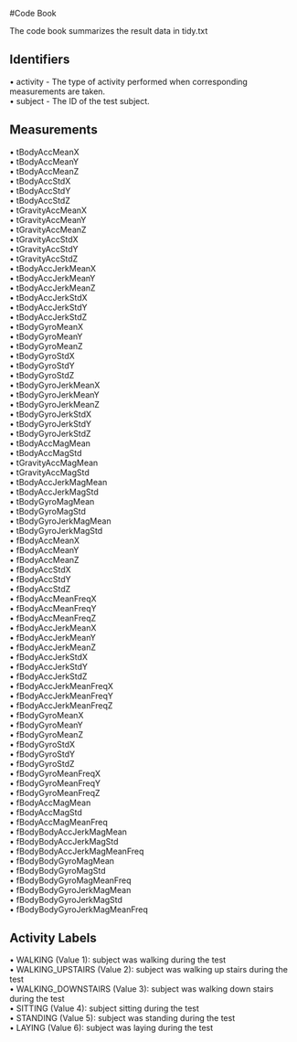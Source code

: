 #Code Book

The code book summarizes the result data in tidy.txt

## Identifiers
•	activity - The type of activity performed when corresponding measurements are taken.  
•	subject - The ID of the test subject.    

## Measurements
•	tBodyAccMeanX  
•	tBodyAccMeanY  
•	tBodyAccMeanZ  
•	tBodyAccStdX  
•	tBodyAccStdY  
•	tBodyAccStdZ  
•	tGravityAccMeanX  
•	tGravityAccMeanY  
•	tGravityAccMeanZ  
•	tGravityAccStdX  
•	tGravityAccStdY  
•	tGravityAccStdZ  
•	tBodyAccJerkMeanX  
•	tBodyAccJerkMeanY  
•	tBodyAccJerkMeanZ  
•	tBodyAccJerkStdX  
•	tBodyAccJerkStdY  
•	tBodyAccJerkStdZ  
•	tBodyGyroMeanX  
•	tBodyGyroMeanY  
•	tBodyGyroMeanZ  
•	tBodyGyroStdX  
•	tBodyGyroStdY  
•	tBodyGyroStdZ  
•	tBodyGyroJerkMeanX  
•	tBodyGyroJerkMeanY  
•	tBodyGyroJerkMeanZ  
•	tBodyGyroJerkStdX  
•	tBodyGyroJerkStdY  
•	tBodyGyroJerkStdZ  
•	tBodyAccMagMean  
•	tBodyAccMagStd  
•	tGravityAccMagMean  
•	tGravityAccMagStd  
•	tBodyAccJerkMagMean  
•	tBodyAccJerkMagStd  
•	tBodyGyroMagMean  
•	tBodyGyroMagStd  
•	tBodyGyroJerkMagMean  
•	tBodyGyroJerkMagStd  
•	fBodyAccMeanX  
•	fBodyAccMeanY  
•	fBodyAccMeanZ  
•	fBodyAccStdX  
•	fBodyAccStdY  
•	fBodyAccStdZ  
•	fBodyAccMeanFreqX  
•	fBodyAccMeanFreqY  
•	fBodyAccMeanFreqZ  
•	fBodyAccJerkMeanX  
•	fBodyAccJerkMeanY  
•	fBodyAccJerkMeanZ  
•	fBodyAccJerkStdX  
•	fBodyAccJerkStdY  
•	fBodyAccJerkStdZ  
•	fBodyAccJerkMeanFreqX  
•	fBodyAccJerkMeanFreqY  
•	fBodyAccJerkMeanFreqZ  
•	fBodyGyroMeanX  
•	fBodyGyroMeanY  
•	fBodyGyroMeanZ  
•	fBodyGyroStdX  
•	fBodyGyroStdY  
•	fBodyGyroStdZ  
•	fBodyGyroMeanFreqX  
•	fBodyGyroMeanFreqY  
•	fBodyGyroMeanFreqZ  
•	fBodyAccMagMean  
•	fBodyAccMagStd  
•	fBodyAccMagMeanFreq  
•	fBodyBodyAccJerkMagMean  
•	fBodyBodyAccJerkMagStd  
•	fBodyBodyAccJerkMagMeanFreq  
•	fBodyBodyGyroMagMean  
•	fBodyBodyGyroMagStd  
•	fBodyBodyGyroMagMeanFreq  
•	fBodyBodyGyroJerkMagMean  
•	fBodyBodyGyroJerkMagStd  
•	fBodyBodyGyroJerkMagMeanFreq  

## Activity Labels
•	WALKING (Value 1): subject was walking during the test  
•	WALKING_UPSTAIRS (Value 2): subject was walking up stairs during the test  
•	WALKING_DOWNSTAIRS (Value 3): subject was walking down stairs during the test  
•	SITTING (Value 4): subject sitting during the test  
•	STANDING (Value 5): subject was standing during the test  
•	LAYING (Value 6): subject was laying during the test  



